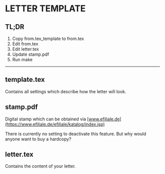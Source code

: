 LETTER TEMPLATE
===============

TL;DR
-----

1. Copy from.tex_template to from.tex
2. Edit from.tex
3. Edit letter.tex
4. Update stamp.pdf
5. Run make
---

template.tex
------------

Contains all settings which describe how the letter will look.

stamp.pdf
---------

Digital stamp which can be obtained via [www.efiliale.de](https://www.efiliale.de/efiliale/katalog/index.jsp)

There is currently no setting to deactivate this feature. But why
would anyone want to buy a hardcopy?

letter.tex
----------

Contains the content of your letter.
